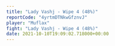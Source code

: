 ```yaml
---
title: "Lady Vashj - Wipe 4 (48%)"
reportCode: "4yrtmDTNkwGfznvJ"
player: "Muflax"
fight: "Lady Vashj - Wipe 4 (48%)"
date: 2021-10-10T19:09:02.718000+00:00
---
```

